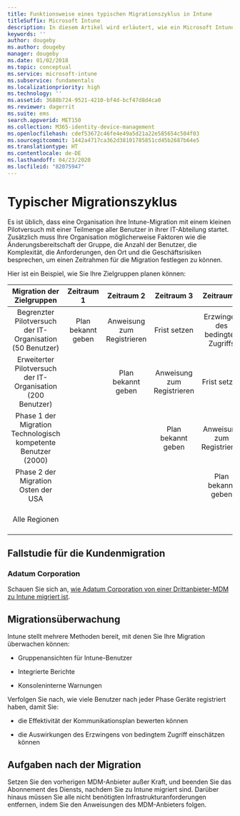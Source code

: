 ```yaml
---
title: Funktionsweise eines typischen Migrationszyklus in Intune
titleSuffix: Microsoft Intune
description: In diesem Artikel wird erläutert, wie ein Microsoft Intune-Migrationszyklus funktioniert. Zudem enthält er Beispiele für den Umgang mit den Migrationszyklen.
keywords: ''
author: dougeby
ms.author: dougeby
manager: dougeby
ms.date: 01/02/2018
ms.topic: conceptual
ms.service: microsoft-intune
ms.subservice: fundamentals
ms.localizationpriority: high
ms.technology: ''
ms.assetid: 3688b724-9521-4210-bf4d-bcf47d8d4ca0
ms.reviewer: dagerrit
ms.suite: ems
search.appverid: MET150
ms.collection: M365-identity-device-management
ms.openlocfilehash: cdef53672c46fe4e49a5d21a22e585654c504f03
ms.sourcegitcommit: 1442a4717ca362d38101785851cd45b2687b64e5
ms.translationtype: HT
ms.contentlocale: de-DE
ms.lasthandoff: 04/23/2020
ms.locfileid: "82075947"
---
```

# <a name="typical-migration-cycle"></a>Typischer Migrationszyklus

Es ist üblich, dass eine Organisation ihre Intune-Migration mit einem kleinen Pilotversuch mit einer Teilmenge aller Benutzer in ihrer IT-Abteilung startet. Zusätzlich muss Ihre Organisation möglicherweise Faktoren wie die Änderungsbereitschaft der Gruppe, die Anzahl der Benutzer, die Komplexität, die Anforderungen, den Ort und die Geschäftsrisiken besprechen, um einen Zeitrahmen für die Migration festlegen zu können.

Hier ist ein Beispiel, wie Sie Ihre Zielgruppen planen können:

  | **Migration der Zielgruppen** | **Zeitraum 1** | **Zeitraum 2** | **Zeitraum 3** | **Zeitraum 4** | **...**
|:---:|:---:|:---:|:---:|:---:|:---:|
| Begrenzter Pilotversuch der IT-Organisation (50 Benutzer) | Plan bekannt geben | Anweisung zum Registrieren | Frist setzen | Erzwingen des bedingten Zugriffs |  |                                                        
| Erweiterter Pilotversuch der IT-Organisation (200 Benutzer) |  | Plan bekannt geben | Anweisung zum Registrieren | Frist setzen | Erzwingen des bedingten Zugriffs |
| Phase 1 der Migration Technologisch kompetente Benutzer (2000) |  |  | Plan bekannt geben | Anweisung zum Registrieren | Frist setzen |
| Phase 2 der Migration Osten der USA |  |  |  | Plan bekannt geben | Anweisung zum Registrieren |
| Alle Regionen |  |  |  |  | Plan bekannt geben |

## <a name="customer-migration-case-study"></a>Fallstudie für die Kundenmigration

### <a name="adatum-corporation"></a>Adatum Corporation

Schauen Sie sich an, [wie Adatum Corporation von einer Drittanbieter-MDM zu Intune migriert ist](https://gallery.technet.microsoft.com/Intune-migration-guide-893a95e3?redir=0).

## <a name="monitoring-migration"></a>Migrationsüberwachung

Intune stellt mehrere Methoden bereit, mit denen Sie Ihre Migration überwachen können:

* Gruppenansichten für Intune-Benutzer

* Integrierte Berichte

* Konsoleninterne Warnungen

Verfolgen Sie nach, wie viele Benutzer nach jeder Phase Geräte registriert haben, damit Sie:

- die Effektivität der Kommunikationsplan bewerten können

- die Auswirkungen des Erzwingens von bedingtem Zugriff einschätzen können


## <a name="post-migration"></a>Aufgaben nach der Migration

Setzen Sie den vorherigen MDM-Anbieter außer Kraft, und beenden Sie das Abonnement des Diensts, nachdem Sie zu Intune migriert sind. Darüber hinaus müssen Sie alle nicht benötigten Infrastrukturanforderungen entfernen, indem Sie den Anweisungen des MDM-Anbieters folgen.
